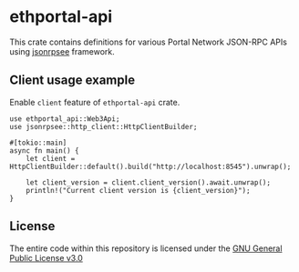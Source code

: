 # ethportal-api
This crate contains definitions for various Portal Network JSON-RPC APIs using [jsonrpsee](https://github.com/paritytech/jsonrpsee) framework.

## Client usage example
Enable `client` feature of `ethportal-api` crate.

```rust,no_run
use ethportal_api::Web3Api;
use jsonrpsee::http_client::HttpClientBuilder;

#[tokio::main]
async fn main() {
    let client = HttpClientBuilder::default().build("http://localhost:8545").unwrap();

    let client_version = client.client_version().await.unwrap();
    println!("Current client version is {client_version}");
}
```

## License
The entire code within this repository is licensed under the [GNU General Public License v3.0](./LICENSE)